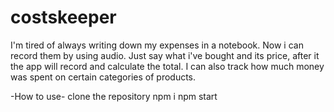 # costskeeper
I'm tired of always writing down my expenses in a notebook. 
Now i can record them by using audio. 
Just say what i've bought and its price, after it the app will record and calculate the total. 
I can also track how much money was spent on certain categories of products.

-How to use-
clone the repository
npm i
npm start

